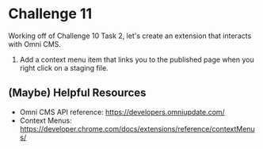 # Challenge 11

Working off of Challenge 10 Task 2, let's create an extension that interacts with Omni CMS.

1. Add a context menu item that links you to the published page when you right click on a staging file.

## (Maybe) Helpful Resources

- Omni CMS API reference: https://developers.omniupdate.com/
- Context Menus: https://developer.chrome.com/docs/extensions/reference/contextMenus/